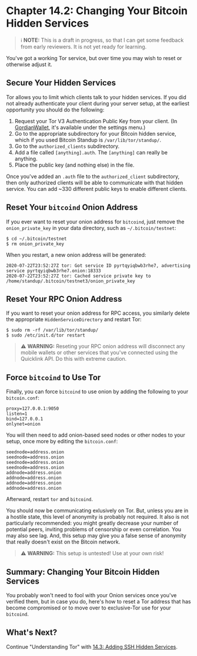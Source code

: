 # Chapter 14.2: Changing Your Bitcoin Hidden Services

> :information_source:  **NOTE:** This is a draft in progress, so that I can get some feedback from early reviewers. It is not yet ready for learning.

You've got a working Tor service, but over time you may wish to reset or otherwise adjust it.

## Secure Your Hidden Services

Tor allows you to limit which clients talk to your hidden services. If you did not already authenticate your client during your server setup, at the earliest opportunity you should do the following:

1. Request your Tor V3 Authentication Public Key from your client. (In [GordianWallet](https://github.com/BlockchainCommons/GordianWallet-iOS), it's available under the settings menu.)
2. Go to the appropriate subdirectory for your Bitcoin hidden service, which if you used Bitcoin Standup is `/var/lib/tor/standup/`.
3. Go to the `authorized_clients` subdirectory.
4. Add a file called `[anything].auth`. The `[anything]` can really be anything.
5. Place the public key (and nothing else) in the file.

Once you've added an `.auth` file to the `authorized_client` subdirectory, then only authorized clients will be able to communicate with that hidden service. You can add ~330 different public keys to enable different clients.

## Reset Your `bitcoind` Onion Address

If you ever want to reset your onion address for `bitcoind`, just remove the `onion_private_key` in your data directory, such as `~/.bitcoin/testnet`:
```
$ cd ~/.bitcoin/testnet
$ rm onion_private_key 
```
When you restart, a new onion address will be generated:
```
2020-07-22T23:52:27Z tor: Got service ID pyrtqyiqbwb3rhe7, advertising service pyrtqyiqbwb3rhe7.onion:18333
2020-07-22T23:52:27Z tor: Cached service private key to /home/standup/.bitcoin/testnet3/onion_private_key
```

## Reset Your RPC Onion Address

If you want to reset your onion address for RPC access, you similarly delete the appropriate `HiddenServiceDirectory` and restart Tor:
```
$ sudo rm -rf /var/lib/tor/standup/
$ sudo /etc/init.d/tor restart
```

> :warning: **WARNING:** Reseting your RPC onion address will disconnect any mobile wallets or other services that you've connected using the Quicklink API. Do this with extreme caution.

## Force `bitcoind` to Use Tor

Finally, you can force `bitcoind` to use onion by adding the following to your `bitcoin.conf`:
```
proxy=127.0.0.1:9050
listen=1
bind=127.0.0.1
onlynet=onion
```
You will then need to add onion-based seed nodes or other nodes to your setup, once more by editing the `bitcoin.conf`:
```
seednode=address.onion
seednode=address.onion
seednode=address.onion
seednode=address.onion
addnode=address.onion
addnode=address.onion
addnode=address.onion
addnode=address.onion
```
Afterward, restart `tor` and `bitcoind`.

You should now be communicating exlusively on Tor. But, unless you are in a hostile state, this level of anonymity is probably not required. It also is not particularly recommended: you might greatly decrease your number of potential peers, inviting problems of censorship or even correlation. You may also see lag. And, this setup may give you a false sense of anonymity that really doesn't exist on the Bitcoin network.

> :warning: **WARNING:** This setup is untested! Use at your own risk!

## Summary: Changing Your Bitcoin Hidden Services

You probably won't need to fool with your Onion services once you've verified them, but in case you do, here's how to reset a Tor address that has become compromised or to move over to exclusive-Tor use for your `bitcoind`.

## What's Next?

Continue "Understanding Tor" with [14.3: Adding SSH Hidden Services](14_3_Adding_SSH_Hidden_Services.md).
